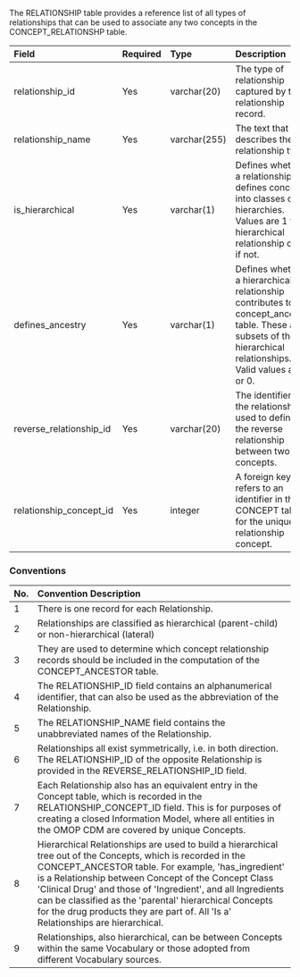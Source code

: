 The RELATIONSHIP table provides a reference list of all types of relationships that can be used to associate any two concepts in the CONCEPT_RELATIONSHP table. 

Field|Required|Type|Description
:-----------------------|:--------|:------------|:-----------------------------------------
|relationship_id|Yes|varchar(20)| The type of relationship captured by the relationship record.|
|relationship_name|Yes|varchar(255)| The text that describes the relationship type.|
|is_hierarchical|Yes|varchar(1)|Defines whether a relationship defines concepts into classes or hierarchies. Values are 1 for hierarchical relationship or 0 if not.|
|defines_ancestry|Yes|varchar(1)|Defines whether a hierarchical relationship contributes to the concept_ancestor table. These are subsets of the hierarchical relationships. Valid values are 1 or 0.|
|reverse_relationship_id|Yes|varchar(20)|The identifier for the relationship used to define the reverse relationship between two concepts.|
|relationship_concept_id|Yes|integer|A foreign key that refers to an identifier in the CONCEPT table for the unique relationship concept.|

### Conventions

No.|Convention Description
:--------|:------------------------------------
| 1  | There is one record for each Relationship. |
| 2  | Relationships are classified as hierarchical (parent-child) or non-hierarchical (lateral)|
| 3  | They are used to determine which concept relationship records should be included in the computation of the CONCEPT_ANCESTOR table. |
| 4  | The RELATIONSHIP_ID field contains an alphanumerical identifier, that can also be used as the abbreviation of the Relationship. |
| 5  | The RELATIONSHIP_NAME field contains the unabbreviated names of the Relationship. | 
| 6  | Relationships all exist symmetrically, i.e. in both direction. The RELATIONSHIP_ID of the opposite Relationship is provided in the REVERSE_RELATIONSHIP_ID field. |
| 7  | Each Relationship also has an equivalent entry in the Concept table, which is recorded in the RELATIONSHIP_CONCEPT_ID field. This is for purposes of creating a closed Information Model, where all entities in the OMOP CDM are covered by unique Concepts. |
| 8  | Hierarchical Relationships are used to build a hierarchical tree out of the Concepts, which is recorded in the CONCEPT_ANCESTOR table. For example, 'has_ingredient' is a Relationship between Concept of the Concept Class 'Clinical Drug' and those of 'Ingredient', and all Ingredients can be classified as the 'parental' hierarchical Concepts for the drug products they are part of. All 'Is a' Relationships are hierarchical. |
| 9  | Relationships, also hierarchical, can be between Concepts within the same Vocabulary or those adopted from different Vocabulary sources. |
 